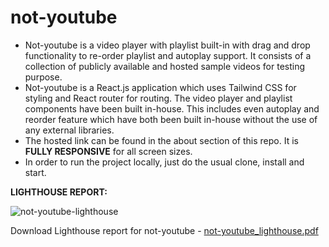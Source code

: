 # not-youtube

<ul>
  <li>Not-youtube is a video player with playlist built-in with drag and drop functionality to re-order playlist and autoplay support. It consists of a collection of publicly available and hosted sample videos for testing purpose.</li>
  <li>Not-youtube is a React.js application which uses Tailwind CSS for styling and React router for routing. The video player and playlist components have been built in-house. This includes even autoplay and reorder feature which have both been built in-house without the use of any external libraries.</li>
  <li>The hosted link can be found in the about section of this repo. It is <b>FULLY RESPONSIVE</b> for all screen sizes.</li>
  <li>In order to run the project locally, just do the usual clone, install and start.</li>
  
</ul>

<b>LIGHTHOUSE REPORT:</b>

![not-youtube-lighthouse](https://github.com/advp7/not-youtube/assets/74961963/9f69ff91-1ab4-4e2c-b7cf-6970ab2205de)


Download Lighthouse report for not-youtube - [not-youtube_lighthouse.pdf](https://github.com/advp7/not-youtube/files/14320070/not-youtube_lighthouse.pdf)
